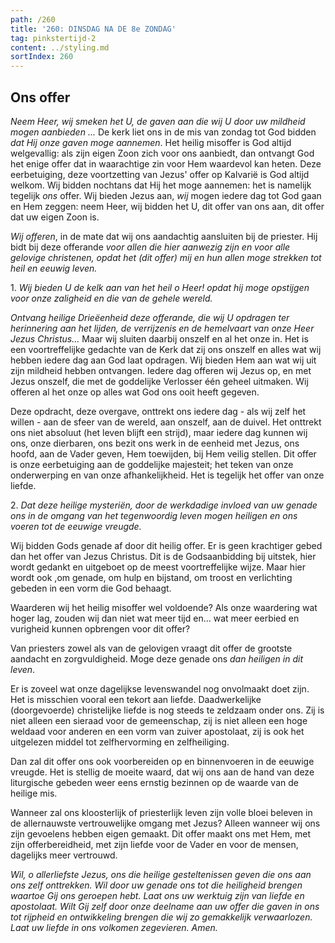 ```yaml
---
path: /260
title: '260: DINSDAG NA DE 8e ZONDAG'
tag: pinkstertijd-2
content: ../styling.md
sortIndex: 260
---
```


## Ons offer

_Neem Heer, wij smeken het U, de gaven aan die wij U door uw mildheid mogen aanbieden ..._ De kerk liet ons in de mis van zondag tot God bidden _dat Hij onze gaven moge aannemen_. Het heilig misoffer is God altijd welgevallig: als zijn eigen Zoon zich voor ons aanbiedt, dan ontvangt God het enige offer dat in waarachtige zin voor Hem waardevol kan heten. Deze eerbetuiging, deze voortzetting van Jezus' offer op Kalvarië is God altijd welkom. Wij bidden nochtans dat Hij het moge aannemen: het is namelijk tegelijk _ons_ offer. Wij bieden Jezus aan, _wij_ mogen iedere dag tot God gaan en Hem zeggen: neem Heer, wij bidden het U, dit offer van ons aan, dit offer dat uw eigen Zoon is.

_Wij offeren_, in de mate dat wij ons aandachtig aansluiten bij de priester. Hij bidt bij deze offerande _voor allen die hier aanwezig zijn en voor alle gelovige christenen, opdat het (dit offer) mij en hun allen moge strekken tot heil en eeuwig leven._

1\. _Wij bieden U de kelk aan van het heil o Heer! opdat hij moge opstijgen voor onze zaligheid en die van de gehele wereld._

_Ontvang heilige Drieëenheid deze offerande, die wij U opdragen ter herinnering aan het lijden, de verrijzenis en de hemelvaart van onze Heer Jezus Christus..._ Maar wij sluiten daarbij onszelf en al het onze in. Het is een voortreffelijke gedachte van de Kerk dat zij ons onszelf en alles wat wij hebben iedere dag aan God laat opdragen. Wij bieden Hem aan wat wij uit zijn mildheid hebben ontvangen. Iedere dag offeren wij Jezus op, en met Jezus onszelf, die met de goddelijke Verlosser één geheel uitmaken. Wij offeren al het onze op alles wat God ons ooit heeft gegeven.

Deze opdracht, deze overgave, onttrekt ons iedere dag - als wij zelf het willen - aan de sfeer van de wereld, aan onszelf, aan de duivel. Het onttrekt ons niet absoluut (het leven blijft een strijd), maar iedere dag kunnen wij ons, onze dierbaren, ons bezit ons werk in de eenheid met Jezus, ons hoofd, aan de Vader geven, Hem toewijden, bij Hem veilig stellen. Dit offer is onze eerbetuiging aan de goddelijke majesteit; het teken van onze onderwerping en van onze afhankelijkheid. Het is tegelijk het offer van onze liefde.

2\. _Dat deze heilige mysteriën, door de werkdadige invloed van uw genade ons in de omgang van het tegenwoordig leven mogen heiligen en ons voeren tot de eeuwige vreugde._

Wij bidden Gods genade af door dit heilig offer. Er is geen krachtiger gebed dan het offer van Jezus Christus. Dit is de Godsaanbidding bij uitstek, hier wordt gedankt en uitgeboet op de meest voortreffelijke wijze. Maar hier wordt ook ,om genade, om hulp en bijstand, om troost en verlichting gebeden in een vorm die God behaagt.

Waarderen wij het heilig misoffer wel voldoende? Als onze waardering wat hoger lag, zouden wij dan niet wat meer tijd en... wat meer eerbied en vurigheid kunnen opbrengen voor dit offer?

Van priesters zowel als van de gelovigen vraagt dit offer de grootste aandacht en zorgvuldigheid. Moge deze genade ons _dan heiligen in dit leven_.

Er is zoveel wat onze dagelijkse levenswandel nog onvolmaakt doet zijn. Het is misschien vooral een tekort aan liefde. Daadwerkelijke (doorgevoerde) christelijke liefde is nog steeds te zeldzaam onder ons. Zij is niet alleen een sieraad voor de gemeenschap, zij is niet alleen een hoge weldaad voor anderen en een vorm van zuiver apostolaat, zij is ook het uitgelezen middel tot zelfhervorming en zelfheiliging.

Dan zal dit offer ons ook voorbereiden op en binnenvoeren in de eeuwige vreugde. Het is stellig de moeite waard, dat wij ons aan de hand van deze liturgische gebeden weer eens ernstig bezinnen op de waarde van de heilige mis.

Wanneer zal ons kloosterlijk of priesterlijk leven zijn volle bloei beleven in de allernauwste vertrouwelijke omgang met Jezus? Alleen wanneer wij ons zijn gevoelens hebben eigen gemaakt. Dit offer maakt ons met Hem, met zijn offerbereidheid, met zijn liefde voor de Vader en voor de mensen, dagelijks meer vertrouwd.

_Wil, o allerliefste Jezus, ons die heilige gesteltenissen geven die ons aan ons zelf onttrekken. Wil door uw genade ons tot die heiligheid brengen waartoe Gij ons geroepen hebt. Laat ons uw werktuig zijn van liefde en apostolaat. Wilt Gij zelf door onze deelname aan uw offer die gaven in ons tot rijpheid en ontwikkeling brengen die wij zo gemakkelijk verwaarlozen._  
_Laat uw liefde in ons volkomen zegevieren. Amen._
